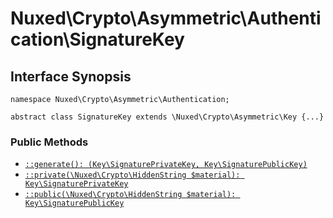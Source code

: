 # Nuxed\\Crypto\\Asymmetric\\Authentication\\SignatureKey




## Interface Synopsis




``` Hack
namespace Nuxed\Crypto\Asymmetric\Authentication;

abstract class SignatureKey extends \Nuxed\Crypto\Asymmetric\Key {...}
```




### Public Methods




+ [` ::generate(): (Key\SignaturePrivateKey, Key\SignaturePublicKey) `](<class.Nuxed.Crypto.Asymmetric.Authentication.SignatureKey.generate.md>)
+ [` ::private(\Nuxed\Crypto\HiddenString $material): Key\SignaturePrivateKey `](<class.Nuxed.Crypto.Asymmetric.Authentication.SignatureKey.private.md>)
+ [` ::public(\Nuxed\Crypto\HiddenString $material): Key\SignaturePublicKey `](<class.Nuxed.Crypto.Asymmetric.Authentication.SignatureKey.public.md>)